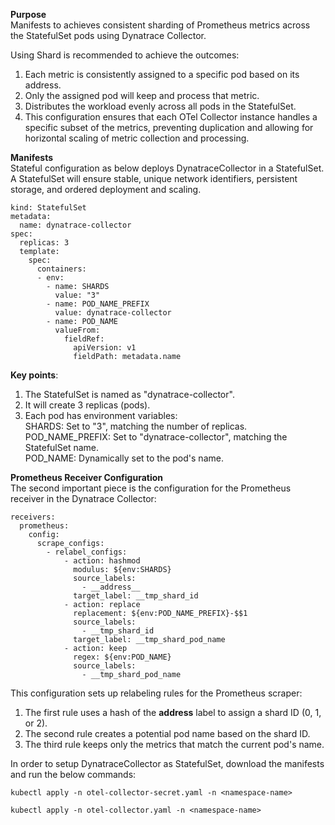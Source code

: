 **Purpose**  
Manifests to achieves consistent sharding of Prometheus metrics across the StatefulSet pods using Dynatrace Collector.   

Using Shard is recommended to achieve the outcomes:  
1. Each metric is consistently assigned to a specific pod based on its address.  
2. Only the assigned pod will keep and process that metric.  
3. Distributes the workload evenly across all pods in the StatefulSet.  
4. This configuration ensures that each OTel Collector instance handles a specific subset of the metrics, preventing duplication and allowing for horizontal scaling of metric collection and processing.

**Manifests**  
Stateful configuration as below deploys DynatraceCollector in a StatefulSet. A StatefulSet will ensure stable, unique network identifiers, persistent storage, and ordered deployment and scaling.  
```
kind: StatefulSet
metadata:
  name: dynatrace-collector
spec:
  replicas: 3
  template:
    spec:
      containers:
      - env:
        - name: SHARDS
          value: "3"
        - name: POD_NAME_PREFIX
          value: dynatrace-collector
        - name: POD_NAME
          valueFrom:
            fieldRef:
              apiVersion: v1
              fieldPath: metadata.name
```  
**Key points**:
1. The StatefulSet is named as "dynatrace-collector".    
2. It will create 3 replicas (pods).  
3. Each pod has environment variables:    
    SHARDS: Set to "3", matching the number of replicas.  
    POD_NAME_PREFIX: Set to "dynatrace-collector", matching the StatefulSet name.  
    POD_NAME: Dynamically set to the pod's name.  

**Prometheus Receiver Configuration**  
The second important piece is the configuration for the Prometheus receiver in the Dynatrace Collector:  
```
receivers:
  prometheus:
    config:
      scrape_configs:
        - relabel_configs:
            - action: hashmod
              modulus: ${env:SHARDS}
              source_labels:
                - __address__
              target_label: __tmp_shard_id
            - action: replace
              replacement: ${env:POD_NAME_PREFIX}-$$1
              source_labels:
                - __tmp_shard_id
              target_label: __tmp_shard_pod_name
            - action: keep
              regex: ${env:POD_NAME}
              source_labels:
                - __tmp_shard_pod_name
```
This configuration sets up relabeling rules for the Prometheus scraper:  
1. The first rule uses a hash of the __address__ label to assign a shard ID (0, 1, or 2).  
2. The second rule creates a potential pod name based on the shard ID.  
3. The third rule keeps only the metrics that match the current pod's name.  

In order to setup DynatraceCollector as StatefulSet, download the manifests and run the below commands:
```
kubectl apply -n otel-collector-secret.yaml -n <namespace-name>

kubectl apply -n otel-collector.yaml -n <namespace-name>
```
